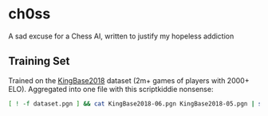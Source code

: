# ch0ss

A sad excuse for a Chess AI, written to justify my hopeless addiction

## Training Set

Trained on the [KingBase2018](https://archive.org/details/KingBase2018) dataset (2m+ games of players with 2000+ ELO). Aggregated into one file with this scriptkiddie nonsense:

```bash
[ ! -f dataset.pgn ] && cat KingBase2018-06.pgn KingBase2018-05.pgn | sed '/\[.*\]/d' | tr '\n\r' '~' | tr -s '~' > dataset.pgn || echo dont be greedy
```
